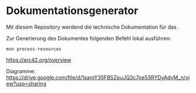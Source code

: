 # Dokumentationsgenerator
Mit diesem Repository werdend die technische Dokumentation für das <Name hier>.

Zur Generierung des Dokumentes folgenden Befehl lokal ausführen:

```
mvn process-resources
```

https://arc42.org/overview

Diagramme: https://drive.google.com/file/d/1saroY35FBSZpuJQ3c7oe53RYDyAdvM_n/view?usp=sharing

